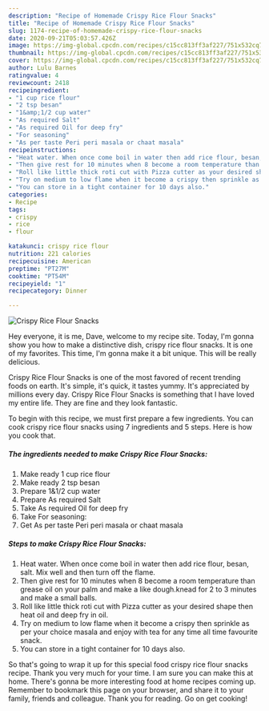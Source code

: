 ```yaml
---
description: "Recipe of Homemade Crispy Rice Flour Snacks"
title: "Recipe of Homemade Crispy Rice Flour Snacks"
slug: 1174-recipe-of-homemade-crispy-rice-flour-snacks
date: 2020-09-21T05:03:57.426Z
image: https://img-global.cpcdn.com/recipes/c15cc813ff3af227/751x532cq70/crispy-rice-flour-snacks-recipe-main-photo.jpg
thumbnail: https://img-global.cpcdn.com/recipes/c15cc813ff3af227/751x532cq70/crispy-rice-flour-snacks-recipe-main-photo.jpg
cover: https://img-global.cpcdn.com/recipes/c15cc813ff3af227/751x532cq70/crispy-rice-flour-snacks-recipe-main-photo.jpg
author: Lulu Barnes
ratingvalue: 4
reviewcount: 2418
recipeingredient:
- "1 cup rice flour"
- "2 tsp besan"
- "1&amp;1/2 cup water"
- "As required Salt"
- "As required Oil for deep fry"
- "For seasoning"
- "As per taste Peri peri masala or chaat masala"
recipeinstructions:
- "Heat water. When once come boil in water then add rice flour, besan, salt. Mix well and then turn off the flame."
- "Then give rest for 10 minutes when 8 become a room temperature than grease oil on your palm and make a like dough.knead for 2 to 3 minutes and make a small balls."
- "Roll like little thick roti cut with Pizza cutter as your desired shape then heat oil and deep fry in oil."
- "Try on medium to low flame when it become a crispy then sprinkle as per your choice masala and enjoy with tea for any time all time favourite snack."
- "You can store in a tight container for 10 days also."
categories:
- Recipe
tags:
- crispy
- rice
- flour

katakunci: crispy rice flour 
nutrition: 221 calories
recipecuisine: American
preptime: "PT27M"
cooktime: "PT54M"
recipeyield: "1"
recipecategory: Dinner

---
```



![Crispy Rice Flour Snacks](https://img-global.cpcdn.com/recipes/c15cc813ff3af227/751x532cq70/crispy-rice-flour-snacks-recipe-main-photo.jpg)

Hey everyone, it is me, Dave, welcome to my recipe site. Today, I'm gonna show you how to make a distinctive dish, crispy rice flour snacks. It is one of my favorites. This time, I'm gonna make it a bit unique. This will be really delicious.



Crispy Rice Flour Snacks is one of the most favored of recent trending foods on earth. It's simple, it's quick, it tastes yummy. It's appreciated by millions every day. Crispy Rice Flour Snacks is something that I have loved my entire life. They are fine and they look fantastic.


To begin with this recipe, we must first prepare a few ingredients. You can cook crispy rice flour snacks using 7 ingredients and 5 steps. Here is how you cook that.

<!--inarticleads1-->

##### The ingredients needed to make Crispy Rice Flour Snacks:

1. Make ready 1 cup rice flour
1. Make ready 2 tsp besan
1. Prepare 1&amp;1/2 cup water
1. Prepare As required Salt
1. Take As required Oil for deep fry
1. Take For seasoning:
1. Get As per taste Peri peri masala or chaat masala




<!--inarticleads2-->

##### Steps to make Crispy Rice Flour Snacks:

1. Heat water. When once come boil in water then add rice flour, besan, salt. Mix well and then turn off the flame.
1. Then give rest for 10 minutes when 8 become a room temperature than grease oil on your palm and make a like dough.knead for 2 to 3 minutes and make a small balls.
1. Roll like little thick roti cut with Pizza cutter as your desired shape then heat oil and deep fry in oil.
1. Try on medium to low flame when it become a crispy then sprinkle as per your choice masala and enjoy with tea for any time all time favourite snack.
1. You can store in a tight container for 10 days also.




So that's going to wrap it up for this special food crispy rice flour snacks recipe. Thank you very much for your time. I am sure you can make this at home. There's gonna be more interesting food at home recipes coming up. Remember to bookmark this page on your browser, and share it to your family, friends and colleague. Thank you for reading. Go on get cooking!
